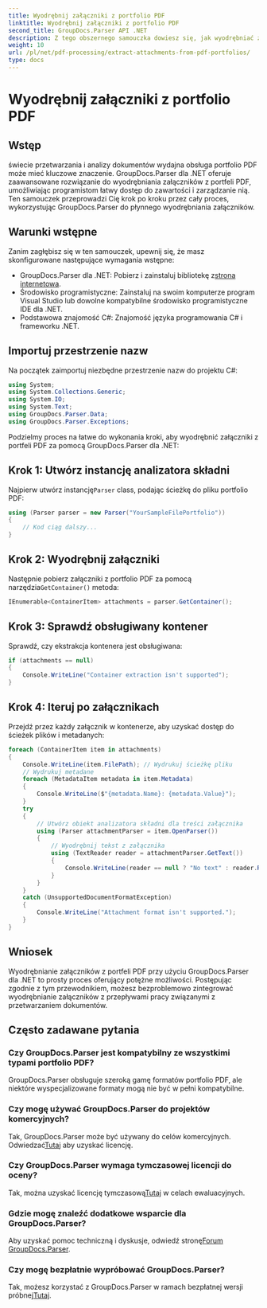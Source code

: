 ```yaml
---
title: Wyodrębnij załączniki z portfolio PDF
linktitle: Wyodrębnij załączniki z portfolio PDF
second_title: GroupDocs.Parser API .NET
description: Z tego obszernego samouczka dowiesz się, jak wyodrębniać załączniki z portfeli PDF przy użyciu narzędzia GroupDocs.Parser dla platformy .NET.
weight: 10
url: /pl/net/pdf-processing/extract-attachments-from-pdf-portfolios/
type: docs
---
```

# Wyodrębnij załączniki z portfolio PDF

## Wstęp
świecie przetwarzania i analizy dokumentów wydajna obsługa portfolio PDF może mieć kluczowe znaczenie. GroupDocs.Parser dla .NET oferuje zaawansowane rozwiązanie do wyodrębniania załączników z portfeli PDF, umożliwiając programistom łatwy dostęp do zawartości i zarządzanie nią. Ten samouczek przeprowadzi Cię krok po kroku przez cały proces, wykorzystując GroupDocs.Parser do płynnego wyodrębniania załączników.
## Warunki wstępne
Zanim zagłębisz się w ten samouczek, upewnij się, że masz skonfigurowane następujące wymagania wstępne:
-  GroupDocs.Parser dla .NET: Pobierz i zainstaluj bibliotekę z[strona internetowa](https://releases.groupdocs.com/parser/net/).
- Środowisko programistyczne: Zainstaluj na swoim komputerze program Visual Studio lub dowolne kompatybilne środowisko programistyczne IDE dla .NET.
- Podstawowa znajomość C#: Znajomość języka programowania C# i frameworku .NET.

## Importuj przestrzenie nazw
Na początek zaimportuj niezbędne przestrzenie nazw do projektu C#:
```csharp
using System;
using System.Collections.Generic;
using System.IO;
using System.Text;
using GroupDocs.Parser.Data;
using GroupDocs.Parser.Exceptions;
```
Podzielmy proces na łatwe do wykonania kroki, aby wyodrębnić załączniki z portfeli PDF za pomocą GroupDocs.Parser dla .NET:
## Krok 1: Utwórz instancję analizatora składni
 Najpierw utwórz instancję`Parser` class, podając ścieżkę do pliku portfolio PDF:
```csharp
using (Parser parser = new Parser("YourSampleFilePortfolio"))
{
    // Kod ciąg dalszy...
}
```
## Krok 2: Wyodrębnij załączniki
 Następnie pobierz załączniki z portfolio PDF za pomocą narzędzia`GetContainer()` metoda:
```csharp
IEnumerable<ContainerItem> attachments = parser.GetContainer();
```
## Krok 3: Sprawdź obsługiwany kontener
Sprawdź, czy ekstrakcja kontenera jest obsługiwana:
```csharp
if (attachments == null)
{
    Console.WriteLine("Container extraction isn't supported");
}
```
## Krok 4: Iteruj po załącznikach
Przejdź przez każdy załącznik w kontenerze, aby uzyskać dostęp do ścieżek plików i metadanych:
```csharp
foreach (ContainerItem item in attachments)
{
    Console.WriteLine(item.FilePath); // Wydrukuj ścieżkę pliku
    // Wydrukuj metadane
    foreach (MetadataItem metadata in item.Metadata)
    {
        Console.WriteLine($"{metadata.Name}: {metadata.Value}");
    }
    try
    {
        // Utwórz obiekt analizatora składni dla treści załącznika
        using (Parser attachmentParser = item.OpenParser())
        {
            // Wyodrębnij tekst z załącznika
            using (TextReader reader = attachmentParser.GetText())
            {
                Console.WriteLine(reader == null ? "No text" : reader.ReadToEnd());
            }
        }
    }
    catch (UnsupportedDocumentFormatException)
    {
        Console.WriteLine("Attachment format isn't supported.");
    }
}
```

## Wniosek
Wyodrębnianie załączników z portfeli PDF przy użyciu GroupDocs.Parser dla .NET to prosty proces oferujący potężne możliwości. Postępując zgodnie z tym przewodnikiem, możesz bezproblemowo zintegrować wyodrębnianie załączników z przepływami pracy związanymi z przetwarzaniem dokumentów.

## Często zadawane pytania
### Czy GroupDocs.Parser jest kompatybilny ze wszystkimi typami portfolio PDF?
GroupDocs.Parser obsługuje szeroką gamę formatów portfolio PDF, ale niektóre wyspecjalizowane formaty mogą nie być w pełni kompatybilne.
### Czy mogę używać GroupDocs.Parser do projektów komercyjnych?
 Tak, GroupDocs.Parser może być używany do celów komercyjnych. Odwiedzać[Tutaj](https://purchase.groupdocs.com/buy) aby uzyskać licencję.
### Czy GroupDocs.Parser wymaga tymczasowej licencji do oceny?
Tak, można uzyskać licencję tymczasową[Tutaj](https://purchase.groupdocs.com/temporary-license/) w celach ewaluacyjnych.
### Gdzie mogę znaleźć dodatkowe wsparcie dla GroupDocs.Parser?
 Aby uzyskać pomoc techniczną i dyskusje, odwiedź stronę[Forum GroupDocs.Parser](https://forum.groupdocs.com/c/parser/17).
### Czy mogę bezpłatnie wypróbować GroupDocs.Parser?
 Tak, możesz korzystać z GroupDocs.Parser w ramach bezpłatnej wersji próbnej[Tutaj](https://releases.groupdocs.com/).